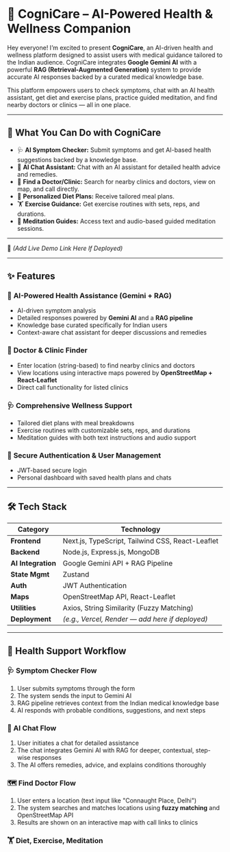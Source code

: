 # 🧠 **CogniCare – AI-Powered Health & Wellness Companion**

Hey everyone! I’m excited to present **CogniCare**, an AI-driven health and wellness platform designed to assist users with medical guidance tailored to the Indian audience. CogniCare integrates **Google Gemini AI** with a powerful **RAG (Retrieval-Augmented Generation)** system to provide accurate AI responses backed by a curated medical knowledge base.

This platform empowers users to check symptoms, chat with an AI health assistant, get diet and exercise plans, practice guided meditation, and find nearby doctors or clinics — all in one place.

---

## 🚀 What You Can Do with CogniCare

- 🩺 **AI Symptom Checker:** Submit symptoms and get AI-based health suggestions backed by a knowledge base.
- 💬 **AI Chat Assistant:** Chat with an AI assistant for detailed health advice and remedies.
- 🏥 **Find a Doctor/Clinic:** Search for nearby clinics and doctors, view on map, and call directly.
- 🥗 **Personalized Diet Plans:** Receive tailored meal plans.
- 🏋️ **Exercise Guidance:** Get exercise routines with sets, reps, and durations.
- 🧘 **Meditation Guides:** Access text and audio-based guided meditation sessions.

---

🔗 _(Add Live Demo Link Here If Deployed)_

---

## ✨ Features

### 🤖 **AI-Powered Health Assistance (Gemini + RAG)**
- AI-driven symptom analysis
- Detailed responses powered by **Gemini AI** and a **RAG pipeline**
- Knowledge base curated specifically for Indian users
- Context-aware chat assistant for deeper discussions and remedies

### 📍 **Doctor & Clinic Finder**
- Enter location (string-based) to find nearby clinics and doctors
- View locations using interactive maps powered by **OpenStreetMap + React-Leaflet**
- Direct call functionality for listed clinics

### 🩺 **Comprehensive Wellness Support**
- Tailored diet plans with meal breakdowns
- Exercise routines with customizable sets, reps, and durations
- Meditation guides with both text instructions and audio support

### 🔐 **Secure Authentication & User Management**
- JWT-based secure login
- Personal dashboard with saved health plans and chats

---

## 🛠️ Tech Stack

| Category         | Technology                                       |
| ---------------- | ------------------------------------------------ |
| **Frontend**     | Next.js, TypeScript, Tailwind CSS, React-Leaflet |
| **Backend**      | Node.js, Express.js, MongoDB                     |
| **AI Integration** | Google Gemini API + RAG Pipeline                |
| **State Mgmt**   | Zustand                                           |
| **Auth**         | JWT Authentication                                |
| **Maps**         | OpenStreetMap API, React-Leaflet                  |
| **Utilities**    | Axios, String Similarity (Fuzzy Matching)         |
| **Deployment**   | _(e.g., Vercel, Render — add here if deployed)_   |

---

## 🔄 Health Support Workflow

### 🩺 Symptom Checker Flow
1. User submits symptoms through the form
2. The system sends the input to Gemini AI
3. RAG pipeline retrieves context from the Indian medical knowledge base
4. AI responds with probable conditions, suggestions, and next steps

### 💬 AI Chat Flow
1. User initiates a chat for detailed assistance
2. The chat integrates Gemini AI with RAG for deeper, contextual, step-wise responses
3. The AI offers remedies, advice, and explains conditions thoroughly

### 🗺️ Find Doctor Flow
1. User enters a location (text input like "Connaught Place, Delhi")
2. The system searches and matches locations using **fuzzy matching** and OpenStreetMap API
3. Results are shown on an interactive map with call links to clinics

### 🏋️ Diet, Exercise, Meditation
